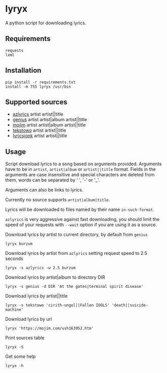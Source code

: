 # lyryx

A python script for downloading lyrics.

## Requirements

    requests
    lxml

## Installation
    pip install -r requirements.txt
    install -m 755 lyryx /usr/bin

## Supported sources

 - [azlyrics](https://www.azlyrics.com) artist                  artist||title
 - [genius](https://genius.com)         artist  artist|album    artist||title
 - [mojim](https://mojim.com)           artist  artist|album    artist||title
 - [tekstowo](https://www.tekstowo.pl)  artist                  artist||title
 - [lyricsjonk](https://lyricsjonk.com) artist                  artist||title

## Usage

Script download lyrics to a song based on arguments provided. Arguments have to be in `artist`, `artist|album` or `artist||title` format. Fields in the arguments are case insensitive and special characters are deleted from them, words can be separated by ' ', '-' or '_'.

Arguments can also be links to lyrics.

Currently no source supports `artist|album|title`.

Lyrics will be downloaded to files named by their name `in-such-format`.

`azlyrics` is very aggressive against fast downloading, you should limit the speed of your requests with `--wait` option if you are using it as a source.

Download lyrics by artist to current directory, by default from `genius`

    lyryx burzum

Download lyrics by artist from `azlyrics` setting request speed to 2.5 seconds

    lyryx -s azlyrics -w 2.5 burzum

Download lyrics by artist|album to directory DIR

    lyryx -s genius -d DIR 'At the gates|terminal spirit disease'

Download lyrics by artist||title

    lyryx -s tekstowo 'cirith-ungol||Fallen IDOLS' 'death||suicide-machine'

Download lyrics by url

    lyryx 'https://mojim.com/ush163952.htm'

Print sources table

    lyryx -S

Get some help

    lyryx -h
